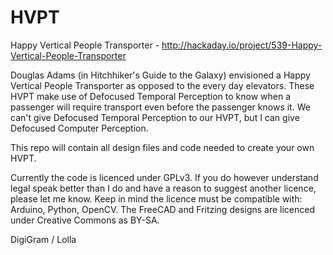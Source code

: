 HVPT
====

Happy Vertical People Transporter - http://hackaday.io/project/539-Happy-Vertical-People-Transporter

Douglas Adams (in Hitchhiker's Guide to the Galaxy) envisioned a Happy Vertical People Transporter as opposed to the every day elevators. These HVPT make use of Defocused Temporal Perception to know when a passenger will require transport even before the passenger knows it. 
We can't give Defocused Temporal Perception to our HVPT, but I can give Defocused Computer Perception.

This repo will contain all design files and code needed to create your own HVPT.

Currently the code is licenced under GPLv3. If you do however understand legal speak better than I do and have a reason to suggest another licence, please let me know. Keep in mind the licence must be compatible with: Arduino, Python, OpenCV. The FreeCAD and Fritzing designs are licenced under Creative Commons as BY-SA.

DigiGram / Lolla

